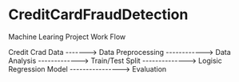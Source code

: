 # CreditCardFraudDetection
Machine Learing Project
Work Flow


Credit Crad Data -------> Data Preprocessing  ------------> Data Analysis  ------------->  Train/Test Split -------------->   Logisic Regression Model  ---------------->   Evaluation
